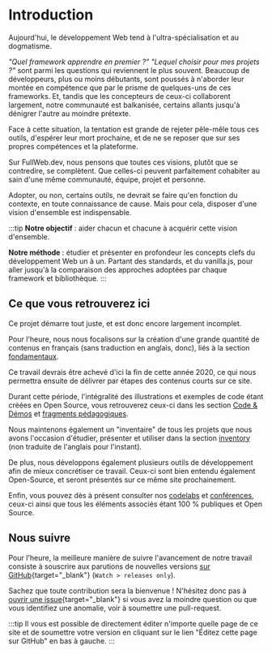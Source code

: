 # Introduction

Aujourd'hui, le développement Web tend à l'ultra-spécialisation et au dogmatisme.

_"Quel framework apprendre en premier ?" "Lequel choisir pour mes projets ?"_ sont parmi les questions qui reviennent le plus souvent. Beaucoup de développeurs, plus ou moins débutants, sont poussés à n'aborder leur montée en compétence que par le prisme de quelques-uns de ces frameworks. Et, tandis que les concepteurs de ceux-ci collaborent largement, notre communauté est balkanisée, certains allants jusqu'à dénigrer l'autre au moindre prétexte.

Face à cette situation, la tentation est grande de rejeter pêle-mêle tous ces outils, d'espérer leur mort prochaine, et de ne se reposer que sur ses propres compétences et la plateforme.

Sur FullWeb.dev, nous pensons que toutes ces visions, plutôt que se contredire, se complètent. Que celles-ci peuvent parfaitement cohabiter au sain d'une même communauté, équipe, projet et personne.

Adopter, ou non, certains outils, ne devrait se faire qu'en fonction du contexte, en toute connaissance de cause. Mais pour cela, disposer d'une vision d'ensemble est indispensable.

:::tip
**Notre objectif** : aider chacun et chacune à acquérir cette vision d'ensemble.

**Notre méthode** : étudier et présenter en profondeur les concepts clefs du développement Web un à un. Partant des standards, et du vanilla.js, pour aller jusqu'à la comparaison des approches adoptées par chaque framework et bibliothèque.
:::

## Ce que vous retrouverez ici

Ce projet démarre tout juste, et est donc encore largement incomplet.

Pour l'heure, nous nous focalisons sur la création d'une grande quantité de contenus en français (sans traduction en anglais, donc), liés à la section [fondamentaux](/fundamentals/).

Ce travail devrais être achevé d'ici la fin de cette année 2020, ce qui nous permettra ensuite de délivrer par étapes des contenus courts sur ce site.

Durant cette période, l'intégralité des illustrations et exemples de code étant créées en Open Source, vous retrouverez ceux-ci dans les section [Code & Démos](/fundamentals/code-samples/) et [fragments pédagogiques](/fundamentals/materials/).

Nous maintenons également un "inventaire" de tous les projets que nous avons l'occasion d'étudier, présenter et utiliser dans la section [inventory](/inventory/) (non traduite de l'anglais pour l'instant).

De plus, nous développons également plusieurs outils de développement afin de mieux concrétiser ce travail. Ceux-ci sont bien entendu également Open-Source, et seront présentés sur ce même site prochainement.

Enfin, vous pouvez dès à présent consulter nos [codelabs](/codelabs/) et [conférences](/conferences/), ceux-ci ainsi que tous les éléments associés étant 100 % publiques et Open Source.

## Nous suivre

Pour l'heure, la meilleure manière de suivre l'avancement de notre travail consiste à souscrire aux parutions de nouvelles versions [sur GitHub](https://github.com/fullwebdev/fullwebdev){target="\_blank"} (`Watch > releases only`).

Sachez que toute contribution sera la bienvenue ! N'hésitez donc pas à [ouvrir une issue](https://github.com/fullwebdev/fullwebdev/issues/new){target="\_blank"} si vous avez la moindre question ou que vous identifiez une anomalie, voir à soumettre une pull-request.

:::tip
Il vous est possible de directement éditer n'importe quelle page de ce site et de soumettre votre version en cliquant sur le lien "Éditez cette page sur GitHub" en bas à gauche.
:::
